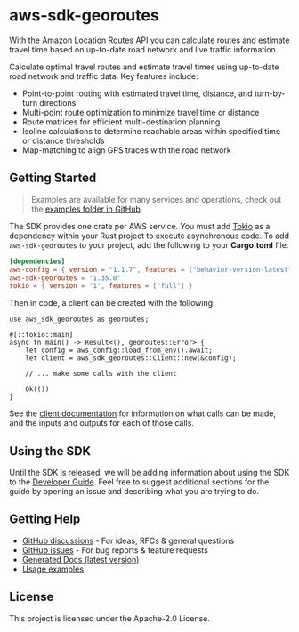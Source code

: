 # aws-sdk-georoutes

With the Amazon Location Routes API you can calculate routes and estimate travel time based on up-to-date road network and live traffic information.

Calculate optimal travel routes and estimate travel times using up-to-date road network and traffic data. Key features include:
  - Point-to-point routing with estimated travel time, distance, and turn-by-turn directions
  - Multi-point route optimization to minimize travel time or distance
  - Route matrices for efficient multi-destination planning
  - Isoline calculations to determine reachable areas within specified time or distance thresholds
  - Map-matching to align GPS traces with the road network

## Getting Started

> Examples are available for many services and operations, check out the
> [examples folder in GitHub](https://github.com/awslabs/aws-sdk-rust/tree/main/examples).

The SDK provides one crate per AWS service. You must add [Tokio](https://crates.io/crates/tokio)
as a dependency within your Rust project to execute asynchronous code. To add `aws-sdk-georoutes` to
your project, add the following to your **Cargo.toml** file:

```toml
[dependencies]
aws-config = { version = "1.1.7", features = ["behavior-version-latest"] }
aws-sdk-georoutes = "1.35.0"
tokio = { version = "1", features = ["full"] }
```

Then in code, a client can be created with the following:

```rust,no_run
use aws_sdk_georoutes as georoutes;

#[::tokio::main]
async fn main() -> Result<(), georoutes::Error> {
    let config = aws_config::load_from_env().await;
    let client = aws_sdk_georoutes::Client::new(&config);

    // ... make some calls with the client

    Ok(())
}
```

See the [client documentation](https://docs.rs/aws-sdk-georoutes/latest/aws_sdk_georoutes/client/struct.Client.html)
for information on what calls can be made, and the inputs and outputs for each of those calls.

## Using the SDK

Until the SDK is released, we will be adding information about using the SDK to the
[Developer Guide](https://docs.aws.amazon.com/sdk-for-rust/latest/dg/welcome.html). Feel free to suggest
additional sections for the guide by opening an issue and describing what you are trying to do.

## Getting Help

* [GitHub discussions](https://github.com/awslabs/aws-sdk-rust/discussions) - For ideas, RFCs & general questions
* [GitHub issues](https://github.com/awslabs/aws-sdk-rust/issues/new/choose) - For bug reports & feature requests
* [Generated Docs (latest version)](https://awslabs.github.io/aws-sdk-rust/)
* [Usage examples](https://github.com/awslabs/aws-sdk-rust/tree/main/examples)

## License

This project is licensed under the Apache-2.0 License.


